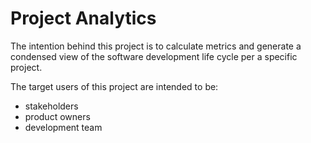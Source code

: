 # Project Analytics

The intention behind this project is to calculate metrics and generate a condensed view of the software development life cycle per a specific project.

The target users of this project are intended to be:
- stakeholders
- product owners
- development team


